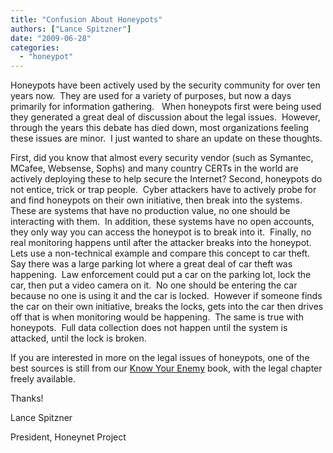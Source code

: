 ```yaml
---
title: "Confusion About Honeypots"
authors: ["Lance Spitzner"]
date: "2009-06-28"
categories: 
  - "honeypot"
---
```


Honeypots have been actively used by the security community for over ten years now.  They are used for a variety of purposes, but now a days primarily for information gathering.   When honeypots first were being used they generated a great deal of discussion about the legal issues.  However, through the years this debate has died down, most organizations feeling these issues are minor.  I just wanted to share an update on these thoughts.

  

  

First, did you know that almost every security vendor (such as Symantec, MCafee, Websense, Sophs) and many country CERTs in the world are actively deploying these to help secure the Internet? Second, honeypots do not entice, trick or trap people.  Cyber attackers have to actively probe for and find honeypots on their own initiative, then break into the systems.  These are systems that have no production value, no one should be interacting with them.  In addition, these systems have no open accounts, they only way you can access the honeypot is to break into it.  Finally, no real monitoring happens until after the attacker breaks into the honeypot.  Lets use a non-technical example and compare this concept to car theft.  Say there was a large parking lot where a great deal of car theft was happening.  Law enforcement could put a car on the parking lot, lock the car, then put a video camera on it.  No one should be entering the car because no one is using it and the car is locked.  However if someone finds the car on their own initiative, breaks the locks, gets into the car then drives off that is when monitoring would be happening.  The same is true with honeypots.  Full data collection does not happen until the system is attacked, until the lock is broken.

  

  

If you are interested in more on the legal issues of honeypots, one of the best sources is still from our [Know Your Enemy](http://old.honeynet.org/book/) book, with the legal chapter freely available.

  

  

Thanks!

  

  

Lance Spitzner

  

President, Honeynet Project
